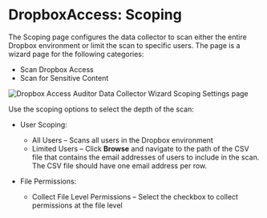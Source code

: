 # DropboxAccess: Scoping

The Scoping page configures the data collector to scan either the entire Dropbox environment or
limit the scan to specific users. The page is a wizard page for the following categories:

- Scan Dropbox Access
- Scan for Sensitive Content

![Dropbox Access Auditor Data Collector Wizard Scoping Settings page](/img/versioned_docs/accessanalyzer_11.6/accessanalyzer/admin/datacollector/dropboxaccess/scoping.webp)

Use the scoping options to select the depth of the scan:

- User Scoping:

    - All Users – Scans all users in the Dropbox environment
    - Limited Users – Click **Browse** and navigate to the path of the CSV file that contains the
      email addresses of users to include in the scan. The CSV file should have one email address
      per row.

- File Permissions:

    - Collect File Level Permissions – Select the checkbox to collect permissions at the file level
